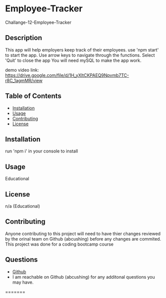 # Employee-Tracker
 Challange-12-Employee-Tracker
  ## Description
  This app will help employers keep track of their employees. use 'npm start' to start the app. Use arrow keys to navigate through the functions. Select 'Quit' to close the app You will need mySQL to make the app work.
  
  demo video link:
  https://drive.google.com/file/d/1H_yXltCKPAEQ9Npvmb7TC-r8C_1agmMR/view
  
  ## Table of Contents
  * [Installation](#installation)
  * [Usage](#usage)
  * [Contributing](#contributing)
  * [License](#license)
  
  ## Installation
  run 'npm i' in your console to install

  ## Usage
  Educational

  ## License
  n/a (Educational)
  
  ## Contributing
  Anyone contributing to this project will need to have thier changes reviewed by the orinal team on Github (abcushing) before any changes are commited. This project was done for a coding bootcamp course

  ## Questions
  * [Github](https://github.com/abcushing)
  * I am reachable on Github (abcushing) for any additonal questions you may have.

=======